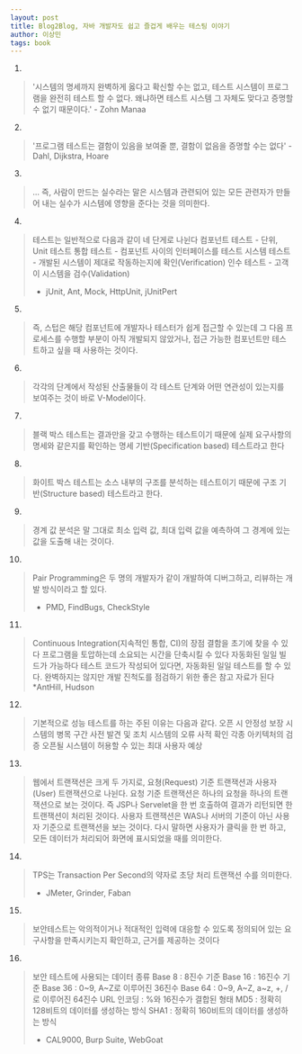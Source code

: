 ```yaml
---
layout: post
title: Blog2Blog, 자바 개발자도 쉽고 즐겁게 배우는 테스팅 이야기
author: 이상민
tags: book
---
```


1. 
> '시스템의 명세까지 완벽하게 옳다고 확신할 수는 없고, 테스트 시스템이 프로그램을 완전히 테스트 할 수 없다. 왜냐하면 테스트 시스템 그 자체도 맞다고 증명할 수 없기 때문이다.' - Zohn Manaa

2. 
> '프로그램 테스트는 결함이 있음을 보여줄 뿐, 결함이 없음을 증명할 수는 없다' - Dahl, Dijkstra, Hoare

3. 
> ... 즉, 사람이 만드는 실수라는 말은 시스템과 관련되어 있는 모든 관련자가 만들어 내는 실수가 시스템에 영향을 준다는 것을 의미한다.

4. 
> 테스트는 일반적으로 다음과 같이 네 단게로 나뉜다
컴포넌트 테스트 - 단위, Unit 테스트
통합 테스트 - 컴포넌트 사이의 인터페이스를 테스트
시스템 테스트 - 개발된 시스템이 제대로 작동하는지에 확인(Verification)
인수 테스트 - 고객이 시스템을 검수(Validation)
> * jUnit, Ant, Mock, HttpUnit, jUnitPert

5. 
> 즉, 스텁은 해당 컴포넌트에 개발자나 테스터가 쉽게 접근할 수 있는데 그 다음 프로세스를 수행할 부분이 아직 개발되지 않았거나, 접근 가능한 컴포넌트만 테스트하고 싶을 때 사용하는 것이다.

6. 
> 각각의 단계에서 작성된 산출물들이 각 테스트 단계와 어떤 연관성이 있는지를 보여주는 것이 바로 V-Model이다.

7. 
> 블랙 박스 테스트는 결과만을 갖고 수행하는 테스트이기 때문에 실제 요구사항의 명세와 같은지를 확인하는 명세 기반(Specification based) 테스트라고 한다

8. 
> 화이트 박스 테스트는 소스 내부의 구조를 분석하는 테스트이기 때문에 구조 기반(Structure based) 테스트라고 한다.

9. 
> 경계 값 분석은 말 그대로 최소 입력 값, 최대 입력 값을 예측하여 그 경계에 있는 값을 도출해 내는 것이다.

10. 
> Pair Programming은  두 명의 개발자가 같이 개발하여 디버그하고, 리뷰하는 개발 방식이라고 할  있다.
> * PMD, FindBugs, CheckStyle

11. 
> Continuous Integration(지속적인 통합, CI)의 장점
결함을 초기에 찾을 수 있다
프로그램을 토압하는데 소요되는 시간을 단축시킬 수 있다
자동화된 일일 빌드가 가능하다
테스트 코드가 작성되어 있다면, 자동화된 일일 테스트를 할 수 있다.
완벽하지는 않지만 개발 진척도를 점검하기 위한 좋은 참고 자료가 된다
> *AntHill, Hudson

12. 
> 기본적으로 성능 테스트를 하는 주된 이유는 다음과 같다.
오픈 시 안정성 보장
시스템의 병목 구간 사전 발견 및 조치
시스템의 오류 사적 확인
각종 아키텍처의 검증
오픈될 시스템이 허용할 수 있는 최대 사용자 예상

13. 
> 웹에서 트랜잭션은 크게 두 가지로, 요쳥(Request) 기준 트랜잭션과 사용자(User) 트랜잭션으로 나뉜다. 요청 기준 트랜잭션은 하나의 요청을 하나의 트랜잭션으로 보는 것이다. 즉 JSP나 Servelet을 한 번 호출하여 결과가 리턴되면 한 트랜잭션이 처리된 것이다. 사용자 트랜잭션은 WAS나 서버의 기준이 아닌 사용자 기준으로 트랜잭션을 보는 것이다. 다시 말하면 사용자가 클릭을 한 번 하고, 모든 데이터가 처리되어 화면에 표시되었을 때를 의미한다.

14. 
> TPS는 Transaction Per Second의 약자로 초당 처리 트랜잭션 수를 의미한다.
> * JMeter, Grinder, Faban

15. 
> 보안테스트는 악의적이거나 적대적인 입력에 대응할 수 있도록 정의되어 있는 요구사항을 만족시키는지 확인하고, 근거를 제공하는 것이다

16. 
> 보안 테스트에 사용되는 데이터 종류
Base 8 : 8진수 기준
Base 16 : 16진수 기준
Base 36 : 0~9, A~Z로 이루어진 36진수
Base 64 : 0~9, A~Z, a~z, +, /로 이루어진 64진수
URL 인코딩 : %와 16진수가 결합된 형태
MD5 : 정확히 128비트의 데이터를 생성하는 방식
SHA1 : 정확히 160비트의 데이터를 생성하는 방식
> * CAL9000, Burp Suite, WebGoat

